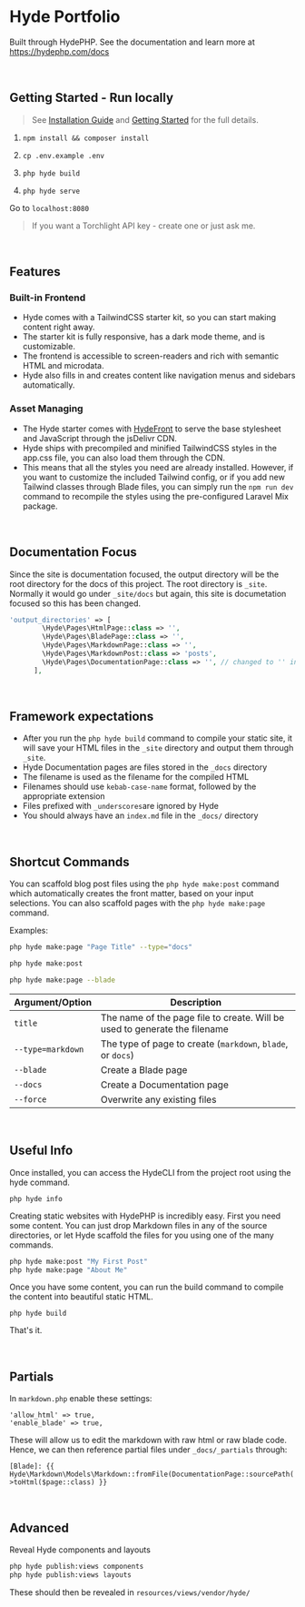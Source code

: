 # Hyde Portfolio

Built through HydePHP. See the documentation and learn more at https://hydephp.com/docs

&nbsp;

## Getting Started - Run locally

> See [Installation Guide](https://hydephp.com/docs/1.x/installation) and [Getting Started](https://hydephp.com/docs/1.x/getting-started) for the full details.

1. `npm install && composer install`

2. `cp .env.example .env`

3. `php hyde build`

4. `php hyde serve`

Go to `localhost:8080`

> If you want a Torchlight API key - create one or just ask me.

&nbsp;

## Features

### Built-in Frontend

- Hyde comes with a TailwindCSS starter kit, so you can start making content right away.
- The starter kit is fully responsive, has a dark mode theme, and is customizable.
- The frontend is accessible to screen-readers and rich with semantic HTML and microdata.
- Hyde also fills in and creates content like navigation menus and sidebars automatically.

### Asset Managing

- The Hyde starter comes with [HydeFront](https://github.com/hydephp/hydefront) to serve the base stylesheet and JavaScript through the jsDelivr CDN.
- Hyde ships with precompiled and minified TailwindCSS styles in the app.css file, you can also load them through the CDN.
- This means that all the styles you need are already installed. However, if you want to customize the included Tailwind config, or if you add new Tailwind classes through Blade files, you can simply run the `npm run dev` command to recompile the styles using the pre-configured Laravel Mix package.

&nbsp;

## Documentation Focus

Since the site is documentation focused, the output directory will be the root directory for the docs of this project. The root directory is `_site`. Normally it would go under `_site/docs` but again, this site is documetation focused so this has been changed.

```php
'output_directories' => [
        \Hyde\Pages\HtmlPage::class => '',
        \Hyde\Pages\BladePage::class => '',
        \Hyde\Pages\MarkdownPage::class => '',
        \Hyde\Pages\MarkdownPost::class => 'posts',
        \Hyde\Pages\DocumentationPage::class => '', // changed to '' instead of 'docs'
      ],
```

&nbsp;

## Framework expectations

- After you run the `php hyde build` command to compile your static site, it will save your HTML files in the `_site` directory and output them through `_site`.
- Hyde Documentation pages are files stored in the `_docs` directory
- The filename is used as the filename for the compiled HTML
- Filenames should use `kebab-case-name` format, followed by the appropriate extension
- Files prefixed with `_underscores`are ignored by Hyde
- You should always have an `index.md` file in the `_docs/` directory

&nbsp;

## Shortcut Commands

You can scaffold blog post files using the `php hyde make:post` command which automatically creates the front matter, based on your input selections. You can also scaffold pages with the `php hyde make:page` command.

Examples:

```bash
php hyde make:page "Page Title" --type="docs"

php hyde make:post

php hyde make:page --blade
```

| Argument/Option   | Description                                                                |
| ----------------- | -------------------------------------------------------------------------- |
| `title`           | The name of the page file to create. Will be used to generate the filename |
| `--type=markdown` | The type of page to create (`markdown`, `blade`, or `docs`)                |
| `--blade`         | Create a Blade page                                                        |
| `--docs`          | Create a Documentation page                                                |
| `--force`         | Overwrite any existing files                                               |

&nbsp;

## Useful Info

Once installed, you can access the HydeCLI from the project root using the hyde command.

`php hyde info`

Creating static websites with HydePHP is incredibly easy. First you need some content. You can just drop Markdown files in any of the source directories, or let Hyde scaffold the files for you using one of the many commands.

```bash
php hyde make:post "My First Post"
php hyde make:page "About Me"
```

Once you have some content, you can run the build command to compile the content into beautiful static HTML.

`php hyde build`

That's it.

&nbsp;

## Partials

In `markdown.php` enable these settings:

```
'allow_html' => true,
'enable_blade' => true,
```

These will allow us to edit the markdown with raw html or raw blade code. Hence, we can then reference partial files under `_docs/_partials` through:

```
[Blade]: {{ Hyde\Markdown\Models\Markdown::fromFile(DocumentationPage::sourcePath('_partials/_appearance'))->toHtml($page::class) }}
```

&nbsp;

## Advanced

Reveal Hyde components and layouts

```bash
php hyde publish:views components
php hyde publish:views layouts
```

These should then be revealed in `resources/views/vendor/hyde/`
